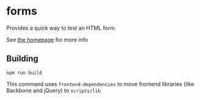 # forms

Provides a quick way to test an HTML form

See [the homepage](http://uforms.tk) for more info


## Building

```
npm run build
```

This command uses `frontend-dependencies` to move frontend libraries (like Backbone  and jQuery) to `scripts/lib`
